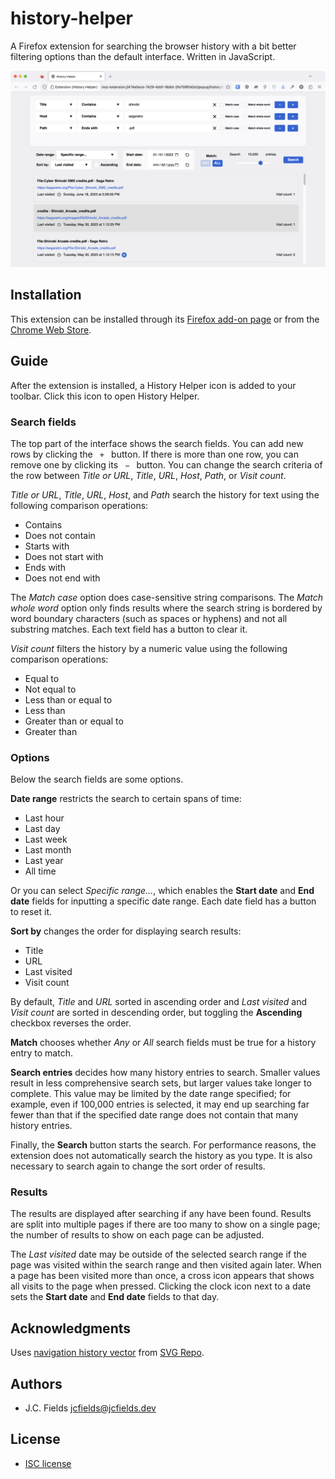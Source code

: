 # history-helper

A Firefox extension for searching the browser history with a bit better filtering options than the default interface. Written in JavaScript.

![History Helper](screenshots/light.png)

## Installation

This extension can be installed through its [Firefox add-on page](https://addons.mozilla.org/en-US/firefox/addon/history-helper/) or from the [Chrome Web Store](https://chrome.google.com/webstore/detail/history-helper/lihpihkglefnedpciekffakoooffgdoa).

## Guide

After the extension is installed, a History Helper icon is added to your toolbar. Click this icon to open History Helper.

### Search fields

The top part of the interface shows the search fields. You can add new rows by clicking the ` + ` button. If there is more than one row, you can remove one by clicking its ` − ` button. You can change the search criteria of the row between *Title or URL*, *Title*, *URL*, *Host*, *Path*, or *Visit count*.

*Title or URL*, *Title*, *URL*, *Host*, and *Path* search the history for text using the following comparison operations:

- Contains
- Does not contain
- Starts with
- Does not start with
- Ends with
- Does not end with

The *Match case* option does case-sensitive string comparisons. The *Match whole word* option only finds results where the search string is bordered by word boundary characters (such as spaces or hyphens) and not all substring matches. Each text field has a button to clear it.

*Visit count* filters the history by a numeric value using the following comparison operations:

- Equal to
- Not equal to
- Less than or equal to
- Less than
- Greater than or equal to
- Greater than

### Options

Below the search fields are some options.

**Date range** restricts the search to certain spans of time:

- Last hour
- Last day
- Last week
- Last month
- Last year
- All time

Or you can select *Specific range...*, which enables the **Start date** and **End date** fields for inputting a specific date range. Each date field has a button to reset it.

**Sort by** changes the order for displaying search results:

- Title
- URL
- Last visited
- Visit count

By default, *Title* and *URL* sorted in ascending order and *Last visited* and *Visit count* are sorted in descending order, but toggling the **Ascending** checkbox reverses the order.

**Match** chooses whether *Any* or *All* search fields must be true for a history entry to match.

**Search entries** decides how many history entries to search. Smaller values result in less comprehensive search sets, but larger values take longer to complete. This value may be limited by the date range specified; for example, even if 100,000 entries is selected, it may end up searching far fewer than that if the specified date range does not contain that many history entries.

Finally, the **Search** button starts the search. For performance reasons, the extension does not automatically search the history as you type. It is also necessary to search again to change the sort order of results.

### Results

The results are displayed after searching if any have been found. Results are split into multiple pages if there are too many to show on a single page; the number of results to show on each page can be adjusted.

The *Last visited* date may be outside of the selected search range if the page was visited within the search range and then visited again later. When a page has been visited more than once, a cross icon appears that shows all visits to the page when pressed. Clicking the clock icon next to a date sets the **Start date** and **End date** fields to that day.

## Acknowledgments

Uses [navigation history vector](https://www.svgrepo.com/svg/36467/navigation-history-interface-symbol-of-a-clock-with-an-arrow) from [SVG Repo](https://www.svgrepo.com/).

## Authors

- J.C. Fields <jcfields@jcfields.dev>

## License

- [ISC license](https://opensource.org/licenses/ISC)
